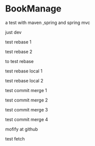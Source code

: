 # BookManage
a test with maven ,spring and spring mvc

just dev

test rebase 1

test rebase 2

to test rebase

test rebase local 1

test rebase local 2

test commit merge 1

test commit merge 2

test commit merge 3

test commit merge 4

mofify at github

test fetch